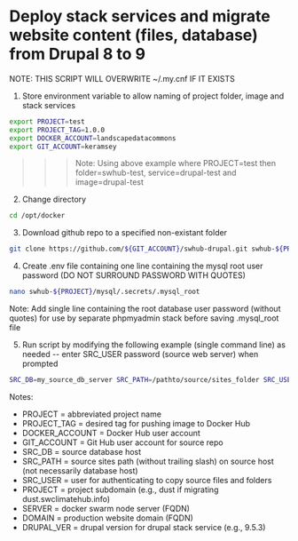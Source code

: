 # Deploy stack services and migrate website content (files, database) from Drupal 8 to 9
NOTE: THIS SCRIPT WILL OVERWRITE ~/.my.cnf IF IT EXISTS
1. Store environment variable to allow naming of project folder, image and stack services
```sh
export PROJECT=test
export PROJECT_TAG=1.0.0
export DOCKER_ACCOUNT=landscapedatacommons
export GIT_ACCOUNT=keramsey
```
>>>Note: Using above example where PROJECT=test then folder=swhub-test, service=drupal-test and image=drupal-test
2. Change directory
```sh
cd /opt/docker
```
3. Download github repo to a specified non-existant folder
```sh
git clone https://github.com/${GIT_ACCOUNT}/swhub-drupal.git swhub-${PROJECT}
```
4. Create .env file containing one line containing the mysql root user password (DO NOT SURROUND PASSWORD WITH QUOTES)
```sh
nano swhub-${PROJECT}/mysql/.secrets/.mysql_root
```
Note: Add single line containing the root database user password (without quotes) for use by separate phpmyadmin stack before saving .mysql_root file

5. Run script by modifying the following example (single command line) as needed -- enter SRC_USER password (source web server) when prompted
```sh
SRC_DB=my_source_db_server SRC_PATH=/pathto/source/sites_folder SRC_USER=root SERVER=host_server_fqdn DOMAIN=website_fqdn MYSQL_VER=8.0.32 DRUPAL_VER=9.5.3 bash swhub-${PROJECT}/deploy-drupal.sh
```
Notes:
- PROJECT = abbreviated project name
- PROJECT_TAG = desired tag for pushing image to Docker Hub
- DOCKER_ACCOUNT = Docker Hub user account
- GIT_ACCOUNT = Git Hub user account for source repo
- SRC_DB = source database host
- SRC_PATH = source sites path (without trailing slash) on source host (not necessarily database host)
- SRC_USER = user for authenticating to copy source files and folders
- PROJECT = project subdomain (e.g., dust if migrating dust.swclimatehub.info)
- SERVER = docker swarm node server (FQDN)
- DOMAIN = production website domain (FQDN)
- DRUPAL_VER = drupal version for drupal stack service (e.g., 9.5.3)
